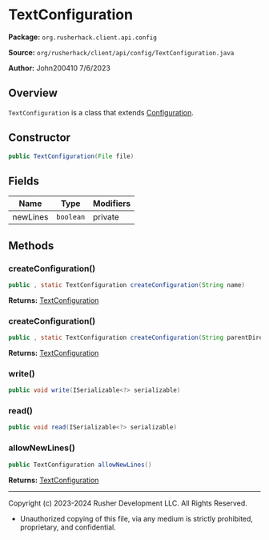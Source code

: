 # TextConfiguration

**Package:** `org.rusherhack.client.api.config`

**Source:** `org/rusherhack/client/api/config/TextConfiguration.java`

**Author:** John200410 7/6/2023



## Overview

`TextConfiguration` is a class that extends [Configuration](Configuration.md).

## Constructor

```java
public TextConfiguration(File file)
```

## Fields

| Name | Type | Modifiers |
|------|------|----------|
| newLines | `boolean` | private |


## Methods

### createConfiguration()

```java
public , static TextConfiguration createConfiguration(String name)
```

**Returns:** [TextConfiguration](TextConfiguration.md)

### createConfiguration()

```java
public , static TextConfiguration createConfiguration(String parentDirectory, String name)
```

**Returns:** [TextConfiguration](TextConfiguration.md)

### write()

```java
public void write(ISerializable<?> serializable)
```

### read()

```java
public void read(ISerializable<?> serializable)
```

### allowNewLines()

```java
public TextConfiguration allowNewLines()
```

**Returns:** [TextConfiguration](TextConfiguration.md)

---

Copyright (c) 2023-2024 Rusher Development LLC. All Rights Reserved.
* Unauthorized copying of this file, via any medium is strictly prohibited, proprietary, and confidential.
